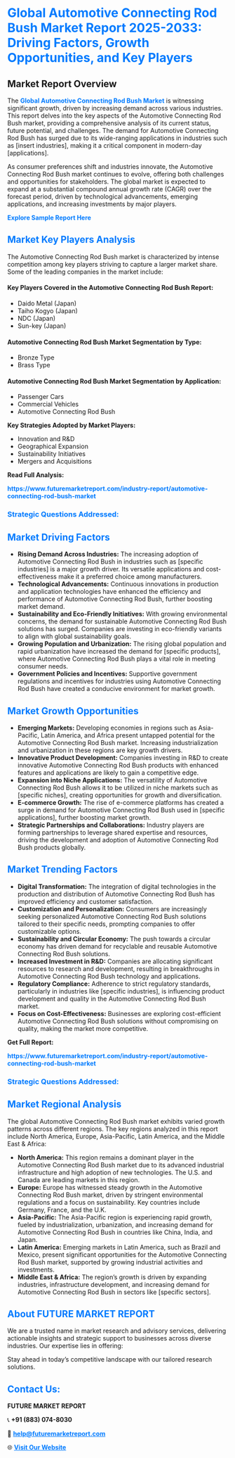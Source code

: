 <h1 style="color: #007BFF;">Global Automotive Connecting Rod Bush Market Report 2025-2033: Driving Factors, Growth Opportunities, and Key Players</h1>

<section id="overview">
<h2>Market Report Overview</h2>
<p>The <a href="https://www.futuremarketreport.com/industry-report/automotive-connecting-rod-bush-market" style="color: #007BFF; text-decoration: none;"><strong>Global Automotive Connecting Rod Bush Market</strong></a> is witnessing significant growth, driven by increasing demand across various industries. This report delves into the key aspects of the Automotive Connecting Rod Bush market, providing a comprehensive analysis of its current status, future potential, and challenges. The demand for Automotive Connecting Rod Bush has surged due to its wide-ranging applications in industries such as [insert industries], making it a critical component in modern-day [applications].</p>
<p>As consumer preferences shift and industries innovate, the Automotive Connecting Rod Bush market continues to evolve, offering both challenges and opportunities for stakeholders. The global market is expected to expand at a substantial compound annual growth rate (CAGR) over the forecast period, driven by technological advancements, emerging applications, and increasing investments by major players.</p>
</section>

<section id="overview">
<p><a href="https://www.futuremarketreport.com/request-sample/reportId=126054" style="color: #007BFF; text-decoration: none;"><strong>Explore Sample Report Here</strong></a></p>
</section>

<section id="key-players">
<h2 style="color: #007BFF;">Market Key Players Analysis</h2>
<p>The Automotive Connecting Rod Bush market is characterized by intense competition among key players striving to capture a larger market share. Some of the leading companies in the market include:</p>
<h4>Key Players Covered in the Automotive Connecting Rod Bush Report:</h4>
<ul><li>Daido Metal (Japan)</li><li>Taiho Kogyo (Japan)</li><li>NDC (Japan)</li><li>Sun-key (Japan)</li></ul>
<h4>Automotive Connecting Rod Bush Market Segmentation by Type:</h4>
<ul><li>Bronze Type</li><li>Brass Type</li></ul>

<h4>Automotive Connecting Rod Bush Market Segmentation by Application:</h4>
<ul><li>Passenger Cars</li><li>Commercial Vehicles</li><li>Automotive Connecting Rod Bush</li></ul>
<p><strong>Key Strategies Adopted by Market Players:</strong></p>
<ul>
<li>Innovation and R&D</li>
<li>Geographical Expansion</li>
<li>Sustainability Initiatives</li>
<li>Mergers and Acquisitions</li>
</ul>
</section>

<section>
<p><strong>Read Full Analysis: </strong></p><a href="https://www.futuremarketreport.com/industry-report/automotive-connecting-rod-bush-market" style="color: #007BFF; text-decoration: none;"><strong>https://www.futuremarketreport.com/industry-report/automotive-connecting-rod-bush-market</strong></a>
<h3 style="color: #007BFF;">Strategic Questions Addressed:</h3>
</section>

<section id="driving-factors">
<h2 style="color: #007BFF;">Market Driving Factors</h2>
<ul>
<li><strong>Rising Demand Across Industries:</strong> The increasing adoption of Automotive Connecting Rod Bush in industries such as [specific industries] is a major growth driver. Its versatile applications and cost-effectiveness make it a preferred choice among manufacturers.</li>
<li><strong>Technological Advancements:</strong> Continuous innovations in production and application technologies have enhanced the efficiency and performance of Automotive Connecting Rod Bush, further boosting market demand.</li>
<li><strong>Sustainability and Eco-Friendly Initiatives:</strong> With growing environmental concerns, the demand for sustainable Automotive Connecting Rod Bush solutions has surged. Companies are investing in eco-friendly variants to align with global sustainability goals.</li>
<li><strong>Growing Population and Urbanization:</strong> The rising global population and rapid urbanization have increased the demand for [specific products], where Automotive Connecting Rod Bush plays a vital role in meeting consumer needs.</li>
<li><strong>Government Policies and Incentives:</strong> Supportive government regulations and incentives for industries using Automotive Connecting Rod Bush have created a conducive environment for market growth.</li>
</ul>
</section>

<section id="growth-opportunities">
<h2 style="color: #007BFF;">Market Growth Opportunities</h2>
<ul>
<li><strong>Emerging Markets:</strong> Developing economies in regions such as Asia-Pacific, Latin America, and Africa present untapped potential for the Automotive Connecting Rod Bush market. Increasing industrialization and urbanization in these regions are key growth drivers.</li>
<li><strong>Innovative Product Development:</strong> Companies investing in R&D to create innovative Automotive Connecting Rod Bush products with enhanced features and applications are likely to gain a competitive edge.</li>
<li><strong>Expansion into Niche Applications:</strong> The versatility of Automotive Connecting Rod Bush allows it to be utilized in niche markets such as [specific niches], creating opportunities for growth and diversification.</li>
<li><strong>E-commerce Growth:</strong> The rise of e-commerce platforms has created a surge in demand for Automotive Connecting Rod Bush used in [specific applications], further boosting market growth.</li>
<li><strong>Strategic Partnerships and Collaborations:</strong> Industry players are forming partnerships to leverage shared expertise and resources, driving the development and adoption of Automotive Connecting Rod Bush products globally.</li>
</ul>
</section>

<section id="trending-factors">
<h2 style="color: #007BFF;">Market Trending Factors</h2>
<ul>
<li><strong>Digital Transformation:</strong> The integration of digital technologies in the production and distribution of Automotive Connecting Rod Bush has improved efficiency and customer satisfaction.</li>
<li><strong>Customization and Personalization:</strong> Consumers are increasingly seeking personalized Automotive Connecting Rod Bush solutions tailored to their specific needs, prompting companies to offer customizable options.</li>
<li><strong>Sustainability and Circular Economy:</strong> The push towards a circular economy has driven demand for recyclable and reusable Automotive Connecting Rod Bush solutions.</li>
<li><strong>Increased Investment in R&D:</strong> Companies are allocating significant resources to research and development, resulting in breakthroughs in Automotive Connecting Rod Bush technology and applications.</li>
<li><strong>Regulatory Compliance:</strong> Adherence to strict regulatory standards, particularly in industries like [specific industries], is influencing product development and quality in the Automotive Connecting Rod Bush market.</li>
<li><strong>Focus on Cost-Effectiveness:</strong> Businesses are exploring cost-efficient Automotive Connecting Rod Bush solutions without compromising on quality, making the market more competitive.</li>
</ul>
</section>

<section>
<p><strong>Get Full Report: </strong></p><a href="https://www.futuremarketreport.com/industry-report/automotive-connecting-rod-bush-market" style="color: #007BFF; text-decoration: none;"><strong>https://www.futuremarketreport.com/industry-report/automotive-connecting-rod-bush-market</strong></a>
<h3 style="color: #007BFF;">Strategic Questions Addressed:</h3>
</section>


<section id="regional-analysis">
<h2 style="color: #007BFF;">Market Regional Analysis</h2>
<p>The global Automotive Connecting Rod Bush market exhibits varied growth patterns across different regions. The key regions analyzed in this report include North America, Europe, Asia-Pacific, Latin America, and the Middle East & Africa:</p>
<ul>
<li><strong>North America:</strong> This region remains a dominant player in the Automotive Connecting Rod Bush market due to its advanced industrial infrastructure and high adoption of new technologies. The U.S. and Canada are leading markets in this region.</li>
<li><strong>Europe:</strong> Europe has witnessed steady growth in the Automotive Connecting Rod Bush market, driven by stringent environmental regulations and a focus on sustainability. Key countries include Germany, France, and the U.K.</li>
<li><strong>Asia-Pacific:</strong> The Asia-Pacific region is experiencing rapid growth, fueled by industrialization, urbanization, and increasing demand for Automotive Connecting Rod Bush in countries like China, India, and Japan.</li>
<li><strong>Latin America:</strong> Emerging markets in Latin America, such as Brazil and Mexico, present significant opportunities for the Automotive Connecting Rod Bush market, supported by growing industrial activities and investments.</li>
<li><strong>Middle East & Africa:</strong> The region’s growth is driven by expanding industries, infrastructure development, and increasing demand for Automotive Connecting Rod Bush in sectors like [specific sectors].</li>
</ul>
</section>

<footer>
<h2 style="color: #007BFF;">About FUTURE MARKET REPORT</h2>
<p>We are a trusted name in market research and advisory services, delivering actionable insights and strategic support to businesses across diverse industries. Our expertise lies in offering:</p>

<p>Stay ahead in today’s competitive landscape with our tailored research solutions.</p>

<h2 style="color: #007BFF;">Contact Us:</h2>
<p><strong>FUTURE MARKET REPORT</strong></p>
<p>📞 <strong>+91 (883) 074-8030</strong></p>
<p>📧 <strong><a href="mailto:help@futuremarketreport.com" style="color: #007BFF;">help@futuremarketreport.com</a></strong></p>
<p>🌐 <strong><a href="https://www.futuremarketreport.com/" style="color: #007BFF;">Visit Our Website</a></strong></p>
</footer>